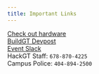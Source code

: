 ```yaml
---
title: Important Links
---
```


[Check out hardware](https://hardware.hack.gt/) <br>
[BuildGT Devpost](https://buildgt-2018.devpost.com/) <br>
[Event Slack](https://buildgt2018.slack.com) <br>
HackGT Staff: `678-870-4225` <br>
Campus Police: `404-894-2500`
